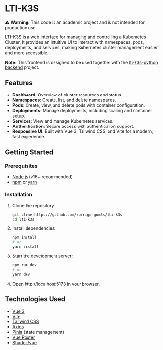 # LTI-K3S

**⚠️ Warning:** This code is an academic project and is not intended for production use.


LTI-K3S is a web interface for managing and controlling a Kubernetes Cluster. It provides an intuitive UI to interact with namespaces, pods, deployments, and services, making Kubernetes cluster management easier and more accessible. 

**Note:** This frontend is designed to be used together with the [lti-k3s-python backend](https://github.com/iuricarras/lti-k3s-python) project.


## Features

- **Dashboard**: Overview of cluster resources and status.
- **Namespaces**: Create, list, and delete namespaces.
- **Pods**: Create, view, and delete pods with container configuration.
- **Deployments**: Manage deployments, including scaling and container setup.
- **Services**: View and manage Kubernetes services.
- **Authentication**: Secure access with authentication support.
- **Responsive UI**: Built with Vue 3, Tailwind CSS, and Vite for a modern, fast experience.


## Getting Started

### Prerequisites

- [Node.js](https://nodejs.org/) (v16+ recommended)
- [npm](https://www.npmjs.com/) or [yarn](https://yarnpkg.com/)

### Installation

1. Clone the repository:
   ```sh
   git clone https://github.com/rodrigo-gom3s/lti-k3s
   cd lti-k3s
   ```

2. Install dependencies:
   ```sh
   npm install
   # or
   yarn install
   ```

3. Start the development server:
   ```sh
   npm run dev
   # or
   yarn dev
   ```

4. Open [http://localhost:5173](http://localhost:5173) in your browser.

## Technologies Used

- [Vue 3](https://vuejs.org/)
- [Vite](https://vitejs.dev/)
- [Tailwind CSS](https://tailwindcss.com/)
- [Axios](https://axios-http.com/)
- [Pinia](https://pinia.vuejs.org/) (state management)
- [Vue Router](https://router.vuejs.org/)
- [Shadcn/vue](https://www.shadcn-vue.com/)
